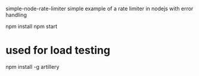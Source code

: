 simple-node-rate-limiter
simple example of a rate limiter in nodejs with error handling

npm install
npm start 

# used for load testing
npm install -g artillery
